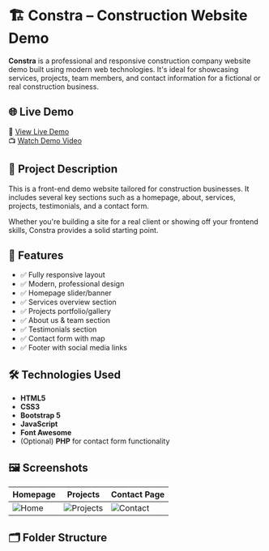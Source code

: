 # 🏗️ Constra – Construction Website Demo

**Constra** is a professional and responsive construction company website demo built using modern web technologies. It's ideal for showcasing services, projects, team members, and contact information for a fictional or real construction business.

## 🌐 Live Demo

🔗 [View Live Demo](https://your-demo-link.com)  
📺 [Watch Demo Video](https://youtube.com/your-video-link)

## 📌 Project Description

This is a front-end demo website tailored for construction businesses. It includes several key sections such as a homepage, about, services, projects, testimonials, and a contact form.

Whether you're building a site for a real client or showing off your frontend skills, Constra provides a solid starting point.

## 🎨 Features

- ✅ Fully responsive layout
- ✅ Modern, professional design
- ✅ Homepage slider/banner
- ✅ Services overview section
- ✅ Projects portfolio/gallery
- ✅ About us & team section
- ✅ Testimonials section
- ✅ Contact form with map
- ✅ Footer with social media links

## 🛠️ Technologies Used

- **HTML5**
- **CSS3**
- **Bootstrap 5**
- **JavaScript**
- **Font Awesome**
- (Optional) **PHP** for contact form functionality

## 🖼️ Screenshots

| Homepage | Projects | Contact Page |
|----------|----------|---------------|
| ![Home](screenshots/home.png) | ![Projects](screenshots/projects.png) | ![Contact](screenshots/contact.png) |

## 🗂️ Folder Structure

